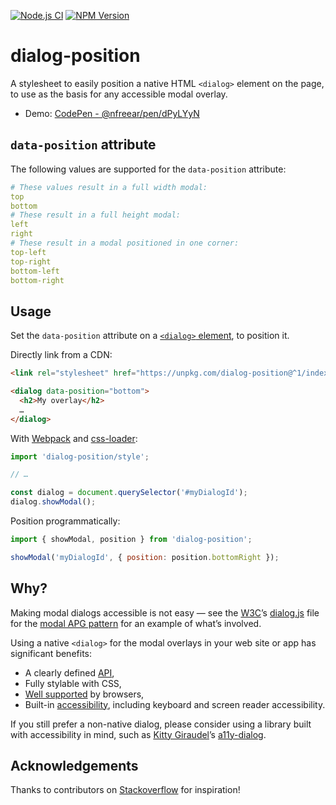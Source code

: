 
[![Node.js CI][ci-img]][ci]
[![NPM Version][npm-img]][npm]

# dialog-position #

A stylesheet to easily position a native HTML `<dialog>` element on the page, to use as the basis for any accessible modal overlay.

* Demo: [CodePen - @nfreear/pen/dPyLYyN][pen]

## `data-position` attribute

The following values are supported for the `data-position` attribute:
```yaml
# These values result in a full width modal:
top
bottom
# These result in a full height modal:
left
right
# These result in a modal positioned in one corner:
top-left
top-right
bottom-left
bottom-right
```

## Usage

Set the `data-position` attribute on a [`<dialog>` element][dlg], to position it.

Directly link from a CDN:

```html
<link rel="stylesheet" href="https://unpkg.com/dialog-position@^1/index.css">

<dialog data-position="bottom">
  <h2>My overlay</h2>
  …
</dialog>
```

With [Webpack][] and [css-loader][]:
```js
import 'dialog-position/style';

// …

const dialog = document.querySelector('#myDialogId');
dialog.showModal();
```

Position programmatically:
```js
import { showModal, position } from 'dialog-position';

showModal('myDialogId', { position: position.bottomRight });
```

## Why?

Making modal dialogs accessible is not easy — see the [W3C][wai]’s [dialog.js][] file for the [modal APG pattern][apg] for an example of what’s involved.

Using a native `<dialog>` for the modal overlays in your web site or app has significant benefits:

* A clearly defined [API][dlg],
* Fully stylable with CSS,
* [Well supported][cani] by browsers,
* Built-in [accessibility][], including keyboard and screen reader accessibility.

If you still prefer a non-native dialog, please consider using a library built with accessibility in mind, such as [Kitty Giraudel][kitty]’s [a11y-dialog][].

## Acknowledgements

Thanks to contributors on [Stackoverflow][so] for inspiration!

[ci]: https://github.com/nfreear/native-html/actions/workflows/node.js.yml
[ci-img]: https://github.com/nfreear/native-html/actions/workflows/node.js.yml/badge.svg
[npm]: https://www.npmjs.com/package/dialog-position
[npm-img]:https://img.shields.io/npm/v/dialog-position

[pen]: https://codepen.io/nfreear/pen/dPyLYyN
[so]: https://stackoverflow.com/questions/73925255/how-can-the-html-dialog-element-be-positioned-according-to-normal-flow-when-op#77652902
 "Stackoverflow: How can the HTML element be positioned according to normal flow when opened with showModal?"
[dlg]: https://developer.mozilla.org/en-US/docs/Web/HTML/Element/dialog
[accessibility]: https://developer.mozilla.org/en-US/docs/Web/HTML/Element/dialog#accessibility
[webpack]: https://webpack.js.org/
[css-loader]: https://webpack.js.org/loaders/css-loader/
[cani]: https://caniuse.com/dialog
  "Can I Use: dialog? — 96% support globally (April 2025)"
[wai]: https://www.w3.org/WAI/
[apg]: https://www.w3.org/WAI/ARIA/apg/patterns/dialog-modal/examples/dialog/
[src:dialog.js]: https://www.w3.org/WAI/content-assets/wai-aria-practices/patterns/dialog-modal/examples/js/dialog.js
[dialog.js]: https://github.com/w3c/aria-practices/blob/main/content/patterns/dialog-modal/examples/js/dialog.js
  "dialog.js (333 lines), on GitHub"
[kitty]: https://github.com/KittyGiraudel
[a11y-dialog]: https://www.npmjs.com/package/a11y-dialog
